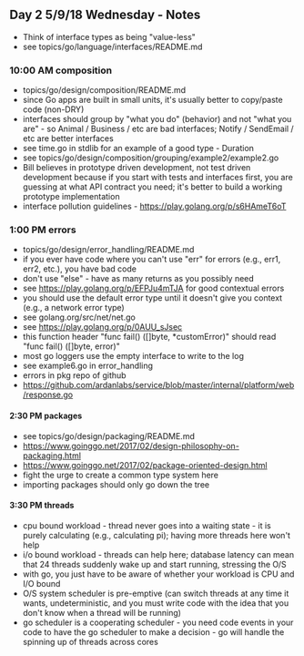 ## Day 2 5/9/18 Wednesday - Notes

* Think of interface types as being "value-less"
* see topics/go/language/interfaces/README.md

### 10:00 AM composition

* topics/go/design/composition/README.md
* since Go apps are built in small units, it's usually better to copy/paste code (non-DRY)
* interfaces should group by "what you do" (behavior) and not "what you are" - so Animal / Business / etc are bad interfaces; Notify / SendEmail / etc are better interfaces
* see time.go in stdlib for an example of a good type - Duration
* see topics/go/design/composition/grouping/example2/example2.go
* Bill believes in prototype driven development, not test driven development because if you start with tests and interfaces first, you are guessing at what API contract you need; it's better to build a working prototype implementation
* interface pollution guidelines - https://play.golang.org/p/s6HAmeT6oT

### 1:00 PM errors

* topics/go/design/error_handling/README.md
* if you ever have code where you can't use "err" for errors (e.g.,
  err1, err2, etc.), you have bad code
* don't use "else" - have as many returns as you possibly need
* see https://play.golang.org/p/EFPJu4mTJA for good contextual errors
* you should use the default error type until it doesn't give you context (e.g., a network error type)
* see golang.org/src/net/net.go
* see https://play.golang.org/p/0AUU_sJsec
* this function header "func fail() ([]byte, *customError)" should read "func fail() ([]byte, error)"
* most go loggers use the empty interface to write to the log
* see example6.go in error_handling
* errors in pkg repo of github
* https://github.com/ardanlabs/service/blob/master/internal/platform/web/response.go

#### 2:30 PM packages

* see topics/go/design/packaging/README.md
* https://www.goinggo.net/2017/02/design-philosophy-on-packaging.html
* https://www.goinggo.net/2017/02/package-oriented-design.html
* fight the urge to create a common type system here
* importing packages should only go down the tree

#### 3:30 PM threads

* cpu bound workload - thread never goes into a waiting state - it is purely calculating (e.g., calculating pi); having more threads here won't help
* i/o bound workload - threads can help here; database latency can mean that 24 threads suddenly wake up and start running, stressing the O/S
* with go, you just have to be aware of whether your workload is CPU and I/O bound
* O/S system scheduler is pre-emptive (can switch threads at any time it wants, undeterministic, and you must write code with the idea that you don't know when a thread will be running)
* go scheduler is a cooperating scheduler - you need code events in your code to have the go scheduler to make a decision - go will handle the spinning up of threads across cores
